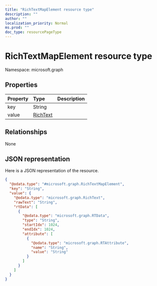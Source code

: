 ```yaml
---
title: "RichTextMapElement resource type"
description: ""
author: ""
localization_priority: Normal
ms.prod: ""
doc_type: resourcePageType
---
```


# RichTextMapElement resource type


Namespace: microsoft.graph



## Properties
|Property|Type|Description|
|:---|:---|:---|
|key|String||
|value|[RichText](../resources/richtext.md)||

## Relationships
None

## JSON representation
Here is a JSON representation of the resource.
<!-- {
  "blockType": "resource",
  "@odata.type": "microsoft.graph.RichTextMapElement"
}
-->
``` json
{
  "@odata.type": "#microsoft.graph.RichTextMapElement",
  "key": "String",
  "value": {
    "@odata.type": "microsoft.graph.RichText",
    "rawText": "String",
    "rtData": [
      {
        "@odata.type": "microsoft.graph.RTData",
        "type": "String",
        "startIdx": 1024,
        "endIdx": 1024,
        "attribute": [
          {
            "@odata.type": "microsoft.graph.RTAttribute",
            "name": "String",
            "value": "String"
          }
        ]
      }
    ]
  }
}
```


